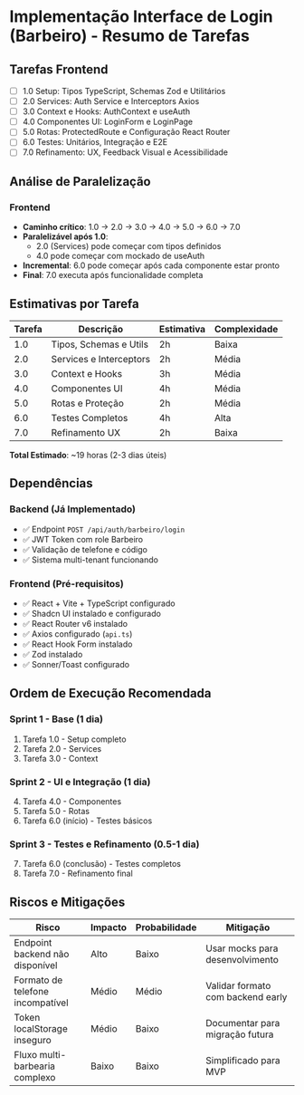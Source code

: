 # Implementação Interface de Login (Barbeiro) - Resumo de Tarefas

## Tarefas Frontend

- [ ] 1.0 Setup: Tipos TypeScript, Schemas Zod e Utilitários
- [ ] 2.0 Services: Auth Service e Interceptors Axios
- [ ] 3.0 Context e Hooks: AuthContext e useAuth
- [ ] 4.0 Componentes UI: LoginForm e LoginPage
- [ ] 5.0 Rotas: ProtectedRoute e Configuração React Router
- [ ] 6.0 Testes: Unitários, Integração e E2E
- [ ] 7.0 Refinamento: UX, Feedback Visual e Acessibilidade

## Análise de Paralelização

### Frontend
- **Caminho crítico**: 1.0 → 2.0 → 3.0 → 4.0 → 5.0 → 6.0 → 7.0
- **Paralelizável após 1.0**: 
  - 2.0 (Services) pode começar com tipos definidos
  - 4.0 pode começar com mockado de useAuth
- **Incremental**: 6.0 pode começar após cada componente estar pronto
- **Final**: 7.0 executa após funcionalidade completa

## Estimativas por Tarefa

| Tarefa | Descrição | Estimativa | Complexidade |
|--------|-----------|------------|--------------|
| 1.0 | Tipos, Schemas e Utils | 2h | Baixa |
| 2.0 | Services e Interceptors | 2h | Média |
| 3.0 | Context e Hooks | 3h | Média |
| 4.0 | Componentes UI | 4h | Média |
| 5.0 | Rotas e Proteção | 2h | Média |
| 6.0 | Testes Completos | 4h | Alta |
| 7.0 | Refinamento UX | 2h | Baixa |

**Total Estimado**: ~19 horas (2-3 dias úteis)

## Dependências

### Backend (Já Implementado)
- ✅ Endpoint `POST /api/auth/barbeiro/login`
- ✅ JWT Token com role Barbeiro
- ✅ Validação de telefone e código
- ✅ Sistema multi-tenant funcionando

### Frontend (Pré-requisitos)
- ✅ React + Vite + TypeScript configurado
- ✅ Shadcn UI instalado e configurado
- ✅ React Router v6 instalado
- ✅ Axios configurado (`api.ts`)
- ✅ React Hook Form instalado
- ✅ Zod instalado
- ✅ Sonner/Toast configurado

## Ordem de Execução Recomendada

### Sprint 1 - Base (1 dia)
1. Tarefa 1.0 - Setup completo
2. Tarefa 2.0 - Services
3. Tarefa 3.0 - Context

### Sprint 2 - UI e Integração (1 dia)
4. Tarefa 4.0 - Componentes
5. Tarefa 5.0 - Rotas
6. Tarefa 6.0 (início) - Testes básicos

### Sprint 3 - Testes e Refinamento (0.5-1 dia)
7. Tarefa 6.0 (conclusão) - Testes completos
8. Tarefa 7.0 - Refinamento final

## Riscos e Mitigações

| Risco | Impacto | Probabilidade | Mitigação |
|-------|---------|---------------|-----------|
| Endpoint backend não disponível | Alto | Baixo | Usar mocks para desenvolvimento |
| Formato de telefone incompatível | Médio | Médio | Validar formato com backend early |
| Token localStorage inseguro | Médio | Baixo | Documentar para migração futura |
| Fluxo multi-barbearia complexo | Baixo | Baixo | Simplificado para MVP |
